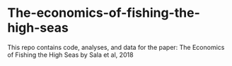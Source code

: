 # The-economics-of-fishing-the-high-seas
This repo contains code, analyses, and data for the paper: The Economics of Fishing the High Seas by Sala et al, 2018 
